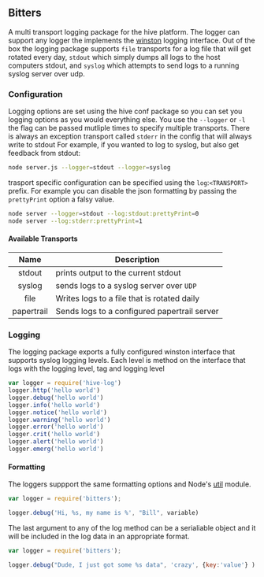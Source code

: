 ## Bitters
A multi transport logging package for the hive platform. The logger can support any logger the implements the [winston](https://www.npmjs.org/package/winston) logging interface. Out of the box the logging package supports `file` transports for a log file that will get rotated every day, `stdout` which simply dumps all logs to the host computers stdout, and `syslog` which attempts to send logs to a running syslog server over udp.

### Configuration

Logging options are set using the hive conf package so you can set you logging options as you would everything else. You use the `--logger` or `-l` the flag can be passed mutliple times to specify multiple transports. There is always an exception transport called `stderr` in the config that will always write to stdout For example, if you wanted to log to syslog, but also get feedback from stdout:

```sh
node server.js --logger=stdout --logger=syslog
```

trasport specific configuration can be specified using the `log`:`<TRANSPORT>` prefix. For example you can disable the json formatting by passing the `prettyPrint` option a falsy value.


```sh
node server --logger=stdout --log:stdout:prettyPrint=0
node server --log:stderr:prettyPrint=1
```

#### Available Transports

 Name | Description |
:------:|-----------|
stdout | prints output to the current stdout |
syslog | sends logs to a syslog server over `UDP` |
file | Writes logs to a file that is rotated daily |
papertrail | Sends logs to a configured papertrail server |

### Logging

The logging package exports a fully configured winston interface that supports syslog logging levels. Each level is method on the interface that logs with the logging level, tag and logging level


```js
var logger = require('hive-log')
logger.http('hello world')
logger.debug('hello world')
logger.info('hello world')
logger.notice('hello world')
logger.warning('hello world')
logger.error('hello world')
logger.crit('hello world')
logger.alert('hello world')
logger.emerg('hello world')
```

#### Formatting
The loggers suppport the same formatting options and Node's [util](http://nodejs.org/api/util.html#util_util_format_format) module.

```js
var logger = require('bitters');

logger.debug('Hi, %s, my name is %', "Bill", variable)
```

The last argument to any of the log method can be a serialiable object and it will be included in the log data in an appropriate format.

```js
var logger = require('bitters');

logger.debug("Dude, I just got some %s data", 'crazy', {key:'value'} )
```